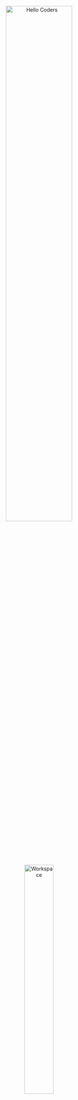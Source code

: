 <div align="center" width="50">

<img src="https://github.com/SP-XD/SP-XD/blob/main/images/hellocoders_rounded.gif?raw=true" alt="Hello Coders" width="60%"/> <br>
<img src="https://github.com/SP-XD/SP-XD/blob/main/images/dev-working_rounded.gif?raw=true" alt="Workspace"  width="40%"/><br> 

# 👩‍💻 TechPioneers Team 👨‍💻
**AI Specialized High School Students | Building Innovative Projects | wep develepers**

![Team Badge](https://img.shields.io/badge/TEAM-TechPioneers-blueviolet?style=for-the-badge&logo=github)

</div>

---
## 🚀 Our Projects
- 🌐 **NaviCane** → Smart Blind Stick for the visually impaired.  
- 📱 **NaviApp** → Software version of the smart cane.  
- 🧪 **Medical Analysis App** → AI-powered medical analysis.  
- 🏫 **EduTech Website** → Website for technological schools & universities.  
- 🔒 **Laser Security Model** → Anti-theft system prototype.  

---



## 🛠️ Tools & Technologies We Use  

- 🖥️ **Languages**  
  ![Python](https://img.shields.io/badge/Python-FFD43B?style=flat&logo=python&logoColor=darkgreen)
  ![C++](https://img.shields.io/badge/C++-00599C?style=flat&logo=c%2B%2B&logoColor=white)
  ![JavaScript](https://img.shields.io/badge/JavaScript-323330?style=flat&logo=javascript&logoColor=F7DF1E)
  ![HTML5](https://img.shields.io/badge/HTML5-E34F26?style=flat&logo=html5&logoColor=white)
  ![CSS3](https://img.shields.io/badge/CSS3-1572B6?style=flat&logo=css3&logoColor=white)  

- ⚙️ **Platforms**  
  ![Arduino](https://img.shields.io/badge/Arduino-00979D?style=flat&logo=arduino&logoColor=white)
  ![ESP32](https://img.shields.io/badge/ESP32-000000?style=flat&logo=espressif&logoColor=white)
  ![Google Colab](https://img.shields.io/badge/Google_Colab-F9AB00?style=flat&logo=googlecolab&logoColor=white)
  ![Jupyter](https://img.shields.io/badge/Jupyter-F37626?style=flat&logo=jupyter&logoColor=white)  

- 🗄️ **Database**  
  ![Firebase](https://img.shields.io/badge/Firebase-ffca28?style=flat&logo=firebase&logoColor=black)  

- 🧰 **Other Tools**  
  ![Git](https://img.shields.io/badge/Git-E44C30?style=flat&logo=git&logoColor=white)
  ![VS Code](https://img.shields.io/badge/VS_Code-0078D4?style=flat&logo=visual-studio-code&logoColor=white)
  ![GitHub](https://img.shields.io/badge/GitHub-181717?style=flat&logo=github&logoColor=white)  

